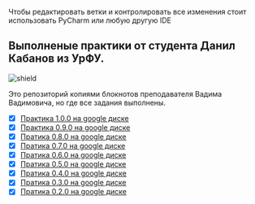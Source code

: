 Чтобы редактировать ветки и контролировать все изменения стоит использовать PyCharm или любую другую IDE


## Выполненые практики от студента Данил Кабанов из УрФУ.
![shield](https://img.shields.io/badge/Google_colab-Python-blue)

Это репозиторий копиями блокнотов преподавателя Вадима Вадимовича, но где все задания выполнены.

- [X] [Практика 1.0.0 на google диске](https://colab.research.google.com/drive/1pEx5Czy-tpxMx0bOsNy1M-vKyUX9naSh?usp=sharing)
- [X] [Практика 0.9.0 на google диске](https://colab.research.google.com/drive/1LrgaJtI4wWpsRuuJp3OPxmNQNYnUD0dp?usp=sharing)
- [X] [Пратика 0.8.0 на google диске](https://colab.research.google.com/drive/1F-FmYMxPvDMEVTxbtcGhaQXIIfUNCtZR?usp=sharing)
- [X] [Пратика 0.7.0 на google диске](https://colab.research.google.com/drive/1LQKoT0M6hXQucZq4ANWPz69-lBOqoPM0?usp=sharing)
- [X] [Пратика 0.6.0 на google диске](https://colab.research.google.com/drive/1QlHKZR4knE7xZ0OVP7VXr_P8jXQgiXdS?usp=sharing)
- [X] [Пратика 0.5.0 на google диске](https://colab.research.google.com/drive/1YcIQAbkpccv5jAy8XEUyvD39ZrzlcXi2?usp=sharing)
- [X] [Пратика 0.4.0 на google диске](https://colab.research.google.com/drive/17uoC41a6HbBWh5mXRBCPbb1UrexUNtLn?usp=sharing)
- [X] [Пратика 0.3.0 на google диске](https://colab.research.google.com/drive/1_P3JZoSvuTQbCjozSanhXujmz9_9KorA?usp=sharing)
- [X] [Пратика 0.2.0 на google диске](https://colab.research.google.com/drive/1DxK3852IrSW8Zn1USgmJSWxX6lQRl8Pd?usp=sharing)

